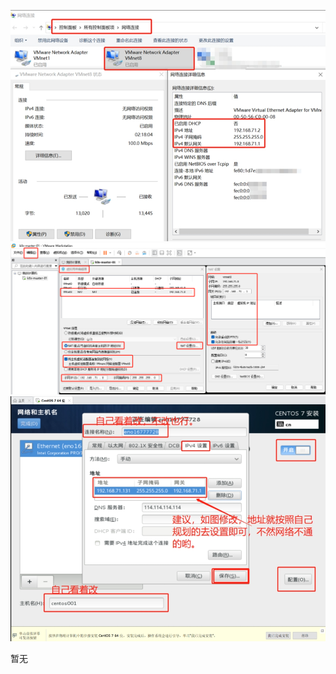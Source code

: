 ![输入图片说明](../imgbox/VMnet8-01.png)
![输入图片说明](../imgbox/VMnet8-02.png)
![输入图片说明](../imgbox/VMnet8-03.png)

暂无
